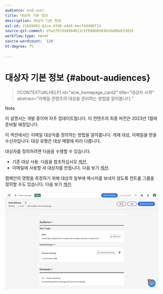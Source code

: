 ```yaml
---
audience: end-user
title: 대상자 기본 정보
description: 대상자 기본 정보
exl-id: 21bb5082-82ce-47d6-a4d4-becf44490f13
source-git-commit: e5a2f07dd4904813c5f848b0303b5da89e633835
workflow-type: tm+mt
source-wordcount: '128'
ht-degree: 7%

---
```


# 대상자 기본 정보 {#about-audiences}

>[!CONTEXTUALHELP]
>id="acw_homepage_card2"
>title="대상자 시작"
>abstract="이메일 콘텐츠의 대상을 관리하는 방법을 알아봅니다."

>[!NOTE]
>
>이 설명서는 개발 중이며 자주 업데이트됩니다. 이 컨텐츠의 최종 버전은 2023년 1월에 준비될 예정입니다.

<!--
Audience only created for the delivery, not available later-->


<!--
Three ways:
* existing audience

Campaign or AEP Audiences

* create new on the fly

query like AEP segment builder (same component with campaign data)

* import from file

show use case with a new audience creation (or import from file?)

control groups like acc: exract, random, based on attribute
-->

이 섹션에서는 이메일 대상자를 정의하는 방법을 알아봅니다. 게재 대상, 이메일을 받을 수신자입니다. 대상 유형은 대상 매핑에 따라 다릅니다.

대상자를 정의하려면 다음을 수행할 수 있습니다.

* 기존 대상 사용. 다음을 참조하십시오 [섹션](add-audience.md).
* 이메일에 사용할 새 대상자를 만듭니다. 다음 보기 [섹션](segment-builder.md).

캠페인의 영향을 측정하기 위해 대상의 일부에 메시지를 보내지 않도록 컨트롤 그룹을 정의할 수도 있습니다. 다음 보기 [섹션](control-group.md).

![](assets/about-audience.png)
